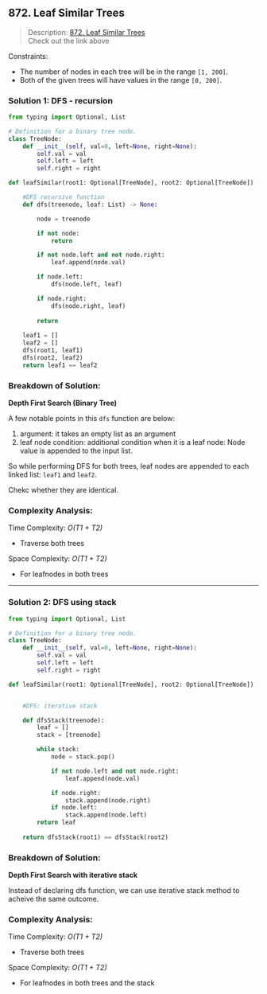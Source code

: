 ## 872. Leaf Similar Trees

>Description: [872. Leaf Similar Trees](https://leetcode.com/problems/leaf-similar-trees/description/)\
Check out the link above

Constraints:

- The number of nodes in each tree will be in the range `[1, 200]`.
- Both of the given trees will have values in the range `[0, 200]`.

### Solution 1: DFS - recursion

```python
from typing import Optional, List

# Definition for a binary tree node.
class TreeNode:
    def __init__(self, val=0, left=None, right=None):
        self.val = val
        self.left = left
        self.right = right

def leafSimilar(root1: Optional[TreeNode], root2: Optional[TreeNode]) -> bool:

    #DFS recursive function
    def dfs(treenode, leaf: List) -> None:

        node = treenode

        if not node:
            return 

        if not node.left and not node.right:
            leaf.append(node.val)

        if node.left:
            dfs(node.left, leaf)

        if node.right:
            dfs(node.right, leaf)
        
        return
    
    leaf1 = []
    leaf2 = []
    dfs(root1, leaf1)
    dfs(root2, leaf2)
    return leaf1 == leaf2
```
### Breakdown of Solution:

**Depth First Search (Binary Tree)**

A few notable points in this `dfs` function are below:

1. argument: it takes an empty list as an argument
2. leaf node condition: additional condition when it is a leaf node: Node value is appended to the input list.

So while performing DFS for both trees, leaf nodes are appended to each linked list: `leaf1` and `leaf2`.

Chekc whether they are identical.


### Complexity Analysis:

Time Complexity: *O(T1 + T2)*

- Traverse both trees

Space Complexity: *O(T1 + T2)*

- For leafnodes in both trees

---

### Solution 2: DFS using stack

```python
from typing import Optional, List

# Definition for a binary tree node.
class TreeNode:
    def __init__(self, val=0, left=None, right=None):
        self.val = val
        self.left = left
        self.right = right

def leafSimilar(root1: Optional[TreeNode], root2: Optional[TreeNode]) -> bool:


    #DFS: iterative stack

    def dfsStack(treenode):
        leaf = []    
        stack = [treenode]

        while stack:
            node = stack.pop()

            if not node.left and not node.right:
                leaf.append(node.val)

            if node.right:
                stack.append(node.right)
            if node.left:
                stack.append(node.left)
        return leaf
    
    return dfsStack(root1) == dfsStack(root2)
```
### Breakdown of Solution:

**Depth First Search with iterative stack**

Instead of declaring dfs function, we can use iterative stack method to acheive the same outcome.

### Complexity Analysis:

Time Complexity: *O(T1 + T2)*

- Traverse both trees

Space Complexity: *O(T1 + T2)*

- For leafnodes in both trees and the stack